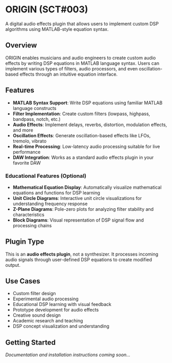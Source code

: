 # ORIGIN (SCT#003)

A digital audio effects plugin that allows users to implement custom DSP algorithms using MATLAB-style equation syntax.

## Overview

ORIGIN enables musicians and audio engineers to create custom audio effects by writing DSP equations in MATLAB language syntax. Users can implement various types of filters, audio processors, and even oscillation-based effects through an intuitive equation interface.

## Features

- **MATLAB Syntax Support**: Write DSP equations using familiar MATLAB language constructs
- **Filter Implementation**: Create custom filters (lowpass, highpass, bandpass, notch, etc.)
- **Audio Effects**: Implement delays, reverbs, distortion, modulation effects, and more
- **Oscillation Effects**: Generate oscillation-based effects like LFOs, tremolo, vibrato
- **Real-time Processing**: Low-latency audio processing suitable for live performance
- **DAW Integration**: Works as a standard audio effects plugin in your favorite DAW

### Educational Features (Optional)

- **Mathematical Equation Display**: Automatically visualize mathematical equations and functions for DSP learning
- **Unit Circle Diagrams**: Interactive unit circle visualizations for understanding frequency response
- **Z-Plane Diagrams**: Pole-zero plots for analyzing filter stability and characteristics
- **Block Diagrams**: Visual representation of DSP signal flow and processing chains

## Plugin Type

This is an **audio effects plugin**, not a synthesizer. It processes incoming audio signals through user-defined DSP equations to create modified output.

## Use Cases

- Custom filter design
- Experimental audio processing
- Educational DSP learning with visual feedback
- Prototype development for audio effects
- Creative sound design
- Academic research and teaching
- DSP concept visualization and understanding

## Getting Started

*Documentation and installation instructions coming soon...*